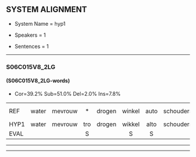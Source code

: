 
## SYSTEM ALIGNMENT

- System Name = hyp1

- Speakers = 1

- Sentences = 1

---

### S06C015V8_2LG

#### (S06C015V8_2LG-words)

- Cor=39.2%	Sub=51.0%	Del=2.0%	Ins=7.8%

|  |  |  |  |  |  |  |  |  |  |  |  |  |  |  |  |  |  |  |  |  |  |  |  |  |  |  |  |  |  |  |  |  |  |  |  |  |  |  |  |  |  |  |  |  |  |  |  |  |  |  |  |
|:--- |:---:|:---:|:---:|:---:|:---:|:---:|:---:|:---:|:---:|:---:|:---:|:---:|:---:|:---:|:---:|:---:|:---:|:---:|:---:|:---:|:---:|:---:|:---:|:---:|:---:|:---:|:---:|:---:|:---:|:---:|:---:|:---:|:---:|:---:|:---:|:---:|:---:|:---:|:---:|:---:|:---:|:---:|:---:|:---:|:---:|:---:|:---:|:---:|:---:|:---:|:---:|
| REF | water | mevrouw | * | drogen | winkel | auto | schouders | * | verhaal | koning | moeilijk | speelplaats | drinken | * | hoofdpijn | regen | vliegtuig | stoppen |  | opnieuw | gooien | * | sneeuwen | moeder | liedje | potlood | * | fietsbel | vinger*(vlieger) | * | dichtbij | meisje | chauffeur |  |  | muziek | waarom | scheuren | lawaai | zwemmen | vuurwerk |  | appel | * | kussen | eerste | kleuren | voetbal | * | vlinder | *s |
| HYP1 | water | mevrouw | tro | drogen | wikkel | alto | schouders | zuh | verhaal | kollik | moeilijk | speelplaats |  | driken | hoofdhoofdwijn | riegen | vliegtuig | stoppen | op | diel | gooien | sn | sneeuwen | boetig | lief | tje | potloot | fietsbel | vlieger | dicht | dichtbij | leesje | chauffeur | wue | zie | k | waarom? | scheuren | lawaai | zwemmen | vuurwerk | apil | kola | kola | kussen | eerste | cirkus | circud | kleuren | voetbel | vlieflinder |
| EVAL |  |  | S |  | S | S |  | S |  | S |  |  | D | S | S | S |  |  | I | S |  | S |  | S | S | S | S |  | S | S |  | S |  | I | I | S | S |  |  |  |  | I | S | S |  |  | S | S | S | S | S |
---

---
